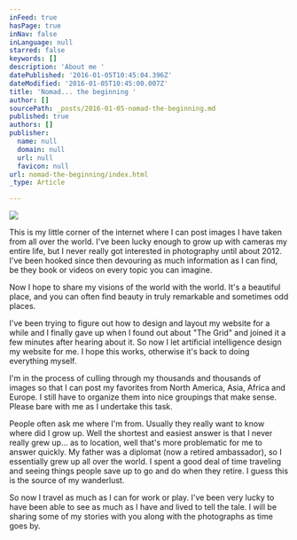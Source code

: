 ```yaml
---
inFeed: true
hasPage: true
inNav: false
inLanguage: null
starred: false
keywords: []
description: 'About me '
datePublished: '2016-01-05T10:45:04.396Z'
dateModified: '2016-01-05T10:45:00.007Z'
title: 'Nomad... the beginning '
author: []
sourcePath: _posts/2016-01-05-nomad-the-beginning.md
published: true
authors: []
publisher:
  name: null
  domain: null
  url: null
  favicon: null
url: nomad-the-beginning/index.html
_type: Article

---
```

![](https://the-grid-user-content.s3-us-west-2.amazonaws.com/8d8d98b8-6054-4b51-84b5-5e878c106af4.jpg)

This is my little corner of the internet where I can post images I have taken from all over the world. I've been lucky enough to grow up with cameras my entire life, but I never really got interested in photography until about 2012\. I've been hooked since then devouring as much information as I can find, be they book or videos on every topic you can imagine.

Now I hope to share my visions of the world with the world. It's a beautiful place, and you can often find beauty in truly remarkable and sometimes odd places.

I've been trying to figure out how to design and layout my website for a while and I finally gave up when I found out about "The Grid" and joined it a few minutes after hearing about it. So now I let artificial intelligence design my website for me. I hope this works, otherwise it's back to doing everything myself.

I'm in the process of culling through my thousands and thousands of images so that I can post my favorites from North America, Asia, Africa and Europe. I still have to organize them into nice groupings that make sense. Please bare with me as I undertake this task.

People often ask me where I'm from. Usually they really want to know where did I grow up. Well the shortest and easiest answer is that I never really grew up... as to location, well that's more problematic for me to answer quickly. My father was a diplomat (now a retired ambassador), so I essentially grew up all over the world. I spent a good deal of time traveling and seeing things people save up to go and do when they retire. I guess this is the source of my wanderlust. 

So now I travel as much as I can for work or play. I've been very lucky to have been able to see as much as I have and lived to tell the tale. I will be sharing some of my stories with you along with the photographs as time goes by.